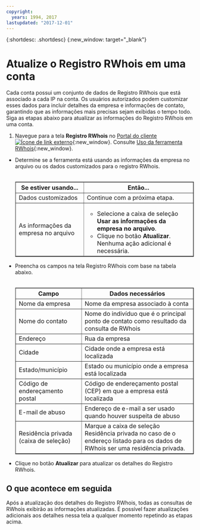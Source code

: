 ```yaml
---
copyright:
  years: 1994, 2017
lastupdated: "2017-12-01"
---
```


{:shortdesc: .shortdesc}
{:new_window: target="_blank"}

# Atualize o Registro RWhois em uma conta

Cada conta possui um conjunto de dados de Registro RWhois que está associado a cada IP na conta. Os usuários autorizados podem customizar esses dados para incluir detalhes da empresa e informações de contato, garantindo que as informações mais precisas sejam exibidas o tempo todo. Siga as etapas abaixo para atualizar as informações do Registro RWhois em uma conta.

1. Navegue para a tela **Registro RWhois** no [Portal do cliente ![Ícone de link externo](../../icons/launch-glyph.svg "Ícone de link externo")](https://control.softlayer.com/){:new_window}. Consulte [Uso da ferramenta RWhois](rwhois-screen.html){:new_window}.
* Determine se a ferramenta está usando as informações da empresa no arquivo ou os dados customizados para o registro RWhois.<br/><br/><table border="1"><tr><th>Se estiver usando...</th><th>Então...</th></tr><tr><td>Dados customizados</td><td>Continue com a próxima etapa.</td></tr><tr><td>As
informações da empresa no arquivo</td><td><ul><li>Selecione a caixa de seleção **Usar as informações da empresa no arquivo**.</li><li>Clique no botão **Atualizar**. Nenhuma ação adicional é necessária.</li></ul></td></tr></table>
* Preencha os campos na tela Registro RWhois com base na tabela abaixo.<br/><br/><table border="1"><tr><th>Campo</th><th>Dados necessários</th></tr><tr><td>Nome da empresa</td><td>Nome da empresa associado à conta</td></tr><tr><td>Nome do contato</td><td>Nome do indivíduo que é o principal ponto de contato como resultado da consulta de RWhois</td></tr><tr><td>Endereço</td><td>Rua da empresa</td></tr><tr><td>Cidade</td><td>Cidade onde a empresa está localizada</td></tr><tr><td>Estado/município</td><td>Estado ou município onde a empresa está localizada</td></tr><tr><td>Código de endereçamento postal</td><td>Código de endereçamento postal (CEP) em que a empresa está localizada</td></tr><tr><td>E-mail de abuso</td><td>Endereço de e-mail a ser usado quando houver suspeita de abuso</td></tr><tr><td>Residência privada (caixa de seleção)</td><td>Marque a caixa de seleção Residência privada no caso de o endereço listado para os dados de RWhois ser uma residência privada.</td></tr></table>
* Clique no botão **Atualizar** para atualizar os detalhes do Registro RWhois.

## O que acontece em seguida

Após a atualização dos detalhes do Registro RWhois, todas as consultas de RWhois exibirão as informações atualizadas. É possível fazer atualizações adicionais aos detalhes nessa tela a qualquer momento repetindo as etapas acima.
